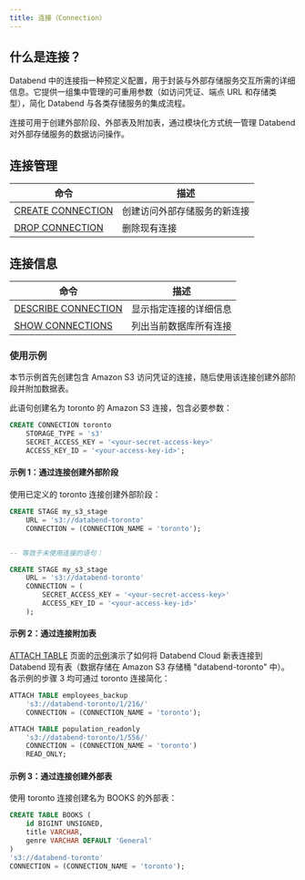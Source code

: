 ```yaml
---
title: 连接（Connection）
---
```


## 什么是连接？

Databend 中的连接指一种预定义配置，用于封装与外部存储服务交互所需的详细信息。它提供一组集中管理的可重用参数（如访问凭证、端点 URL 和存储类型），简化 Databend 与各类存储服务的集成流程。

连接可用于创建外部阶段、外部表及附加表，通过模块化方式统一管理 Databend 对外部存储服务的数据访问操作。

## 连接管理

| 命令 | 描述 |
|---------|-------------|
| [CREATE CONNECTION](create-connection.md) | 创建访问外部存储服务的新连接 |
| [DROP CONNECTION](drop-connection.md) | 删除现有连接 |

## 连接信息

| 命令 | 描述 |
|---------|-------------|
| [DESCRIBE CONNECTION](desc-connection.md) | 显示指定连接的详细信息 |
| [SHOW CONNECTIONS](show-connections.md) | 列出当前数据库所有连接 |

### 使用示例

本节示例首先创建包含 Amazon S3 访问凭证的连接，随后使用该连接创建外部阶段并附加数据表。

此语句创建名为 toronto 的 Amazon S3 连接，包含必要参数：

```sql
CREATE CONNECTION toronto 
    STORAGE_TYPE = 's3' 
    SECRET_ACCESS_KEY = '<your-secret-access-key>' 
    ACCESS_KEY_ID = '<your-access-key-id>';
```

#### 示例 1：通过连接创建外部阶段

使用已定义的 toronto 连接创建外部阶段：

```sql
CREATE STAGE my_s3_stage 
    URL = 's3://databend-toronto' 
    CONNECTION = (CONNECTION_NAME = 'toronto');


-- 等效于未使用连接的语句：

CREATE STAGE my_s3_stage 
    URL = 's3://databend-toronto' 
    CONNECTION = (
        SECRET_ACCESS_KEY = '<your-secret-access-key>' 
        ACCESS_KEY_ID = '<your-access-key-id>'
    );
```

#### 示例 2：通过连接附加表

[ATTACH TABLE](../01-table/92-attach-table.md) 页面的[示例](../01-table/92-attach-table.md#examples)演示了如何将 Databend Cloud 新表连接到 Databend 现有表（数据存储在 Amazon S3 存储桶 "databend-toronto" 中）。各示例的步骤 3 均可通过 toronto 连接简化：

```sql title='Databend Cloud:'
ATTACH TABLE employees_backup 
    's3://databend-toronto/1/216/' 
    CONNECTION = (CONNECTION_NAME = 'toronto');
```

```sql title='Databend Cloud:'
ATTACH TABLE population_readonly 
    's3://databend-toronto/1/556/' 
    CONNECTION = (CONNECTION_NAME = 'toronto') 
    READ_ONLY;
```

#### 示例 3：通过连接创建外部表

使用 toronto 连接创建名为 BOOKS 的外部表：

```sql
CREATE TABLE BOOKS (
    id BIGINT UNSIGNED,
    title VARCHAR,
    genre VARCHAR DEFAULT 'General'
) 
's3://databend-toronto' 
CONNECTION = (CONNECTION_NAME = 'toronto');
```